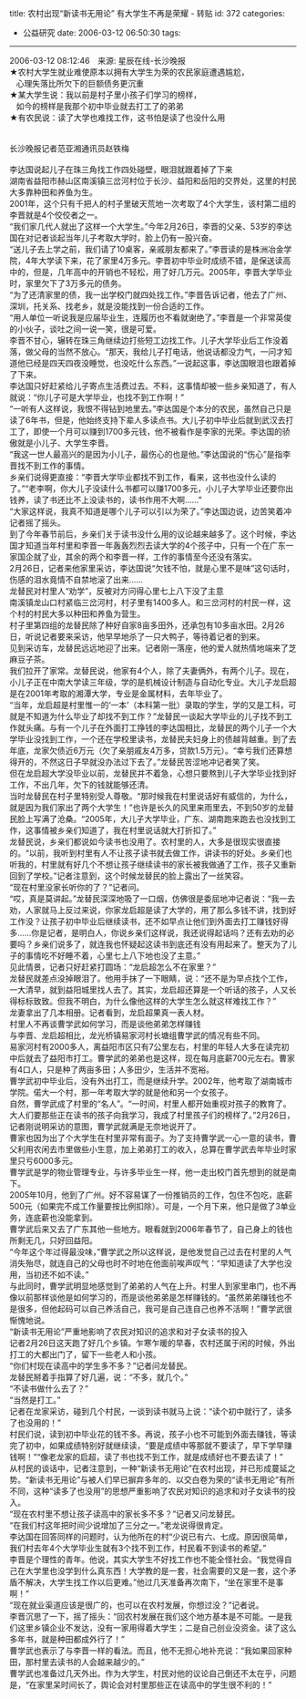 title: 农村出现“新读书无用论” 有大学生不再是荣耀  -  转贴
id: 372
categories:
  - 公益研究
date: 2006-03-12 06:50:30
tags:
---

<div id="msgcns!9697D6160EFEBC17!614" class="bvMsg"><div>2006-03-12 08:12:46　来源: 星辰在线-长沙晚报　</div>
<div>★农村大学生就业难使原本以拥有大学生为荣的农民家庭遭遇尴尬，</div>
<div>   心理失落比所欠下的巨额债务更沉重</div>
<div>★某大学生说：我以前是村子里小孩子们学习的榜样，</div>
<div>   如今的榜样是我那个初中毕业就去打工了的弟弟</div>
<div>★有农民说：读了大学也难找工作，这书怕是读了也没什么用</div>
<div> </div>
<div> </div>
<div>长沙晚报记者范亚湘通讯员赵铁梅</div>
<div> </div>
<div>李达国说起儿子在珠三角找工作四处碰壁，眼泪就跟着掉了下来</div>
<div>湖南省益阳市赫山区南溪镇三岔河村位于长沙、益阳和岳阳的交界处，这里的村民大多靠种田和养鱼为生。</div>
<div>
2001年，这个只有千把人的村子里破天荒地一次考取了4个大学生，该村第二组的李晋就是4个佼佼者之一。</div>
<div>“我们家几代人就出了这样一个大学生。”今年2月26日，李晋的父亲、53岁的李达国在对记者谈起当年儿子考取大学时，脸上仍有一股兴奋。</div>
<div>“送儿子去上学之前，我们请了10桌客，亲戚朋友都来了。”李晋读的是株洲冶金学院，4年大学读下来，花了家里4万多元。李晋初中毕业时成绩不错，是保送读高中的，但是，几年高中的开销也不轻松，用了好几万元。2005年，李晋大学毕业时，家里欠下了3万多元的债务。</div>
<div>“为了还清家里的债，我一出学校门就四处找工作。”李晋告诉记者，他去了广州、深圳，托关系、找老乡，就是没能找到一份合适的工作。</div>
<div>“用人单位一听说我是应届毕业生，连履历也不看就谢绝了。”李晋是一个非常英俊的小伙子，谈吐之间一说一笑，很是可爱。</div>
<div>李晋不甘心，辗转在珠三角继续边打些短工边找工作。儿子大学毕业后工作没着落，做父母的当然不放心。“那天，我给儿子打电话，他说话都没力气，一问才知道他已经是四天四夜没睡觉，也没吃什么东西。”一说起这事，李达国眼泪也跟着掉了下来。</div>
<div>李达国只好赶紧给儿子寄点生活费过去。不料，这事情却被一些乡亲知道了，有人就说：“你儿子可是大学毕业，也找不到工作啊！”</div>
<div>“一听有人这样说，我恨不得钻到地里去。”李达国是个本分的农民，虽然自己只是读了6年书，但是，他始终支持下辈人多读点书。大儿子初中毕业后就到武汉去打工了，即使一个月可以赚到1700多元钱，他不被看作是李家的光荣。李达国的骄傲就是小儿子、大学生李晋。</div>
<div>“我这一世人最高兴的是因为小儿子，最伤心的也是他。”李达国说的“伤心”是指李晋找不到工作的事情。</div>
<div>乡亲们说得更直接：“李晋大学毕业都找不到工作，看来，这书也没什么读的了。”“老李啊，你大儿子没读什么书都可以赚1700多元，小儿子大学毕业还要你出钱养，读了书还比不上没读书的，读书作用不大啊……”</div>
<div>“大家这样说，我真不知道是哪个儿子可以引以为荣了。”李达国边说，边苦笑着冲记者摇了摇头。</div>
<div>到了今年春节前后，乡亲们关于读书没什么用的议论越来越多了。这个时候，李达国才知道当年村里和李晋一年轰轰烈烈去读大学的4个孩子中，只有一个在广东一家国企就了业，其余的两个和李晋一样，工作的事情至今还没有落实。</div>
<div>2月26日，记者来他家里采访，李达国说“欠钱不怕，就是心里不是味”这句话时，伤感的泪水竟情不自禁地滚了出来……</div>
<div>龙替民对村里人“劝学”，反被对方问得心里七上八下没了主意</div>
<div>南溪镇龙山口村紧临三岔河村，村子里有1400多人。和三岔河村的村民一样，这个村的村民大多以种田和养鱼为营生。</div>
<div>村子里第四组的龙替民除了种好自家8亩多田外，还承包有10多亩水田。2月26日，听说记者要来采访，他早早地杀了一只大鸭子，等待着记者的到来。</div>
<div>见到采访车，龙替民远远地迎了出来。记者刚一落座，他的爱人就热情地端来了芝麻豆子茶。</div>
<div>我们拉开了家常。龙替民说，他家有4个人，除了夫妻俩外，有两个儿子。现在，小儿子正在中南大学读三年级，学的是机械设计制造与自动化专业。大儿子龙启超是在2001年考取的湘潭大学，专业是金属材料，去年毕业了。</div>
<div>“当年，龙启超是村里惟一的‘一本’（本科第一批）录取的学生，学的又是工科，可就是不知道为什么毕业了却找不到工作？”龙替民一谈起大学毕业的儿子找不到工作就头痛。与有一个儿子在外面打工挣钱的李达国相比，龙替民的两个儿子一个大学毕业没找到工作，一个还在学校里读书，龙替民夫妇身上的债越背越重。到了去年底，龙家欠债近6万元（欠了亲朋戚友4万多，贷款1.5万元）。“幸亏我们还算想得开的，不然这日子早就没办法过下去了。”龙替民苦涩地冲记者笑了笑。</div>
<div>但在龙启超大学没毕业以前，龙替民并不着急，心想只要熬到儿子大学毕业找到好工作，不出几年，欠下的钱就能够还清。</div>
<div>当时龙替民在村子里特别受人尊敬。“那时候我在村里说话好有威信的，为什么，就是因为我们家出了两个大学生！”也许是长久的风里来雨里去，不到50岁的龙替民脸上写满了沧桑。“2005年，大儿子大学毕业，广东、湖南跑来跑去也没找到工作，这事情被乡亲们知道了，我在村里说话就大打折扣了。”</div>
<div>龙替民说，乡亲们都说如今读书也没用了。农村里的人，大多是很现实很直接的。“以前，我听到村里有人不让孩子读书就去做工作，讲读书的好处。乡亲们也听我的，村里就有好几个不想让孩子继续读书的家长被我做通了工作，孩子又重新回到了学校。”记者注意到，这个时候龙替民的脸上露出了一丝笑容。</div>
<div>“现在村里没家长听你的了？”记者问。</div>
<div>“哎，真是莫讲起。”龙替民深深地吸了一口烟，仿佛很是委屈地冲记者说：“我一去劝，人家就马上反过来说，你家龙启超是读了大学的，用了那么多钱不讲，找到好工作没？让孩子初中毕业后继续读书，还不如早点让他们到外面去打工赚钱好得多……你是记者，是明白人，你说乡亲们这样说，我还说得起话吗？还有去劝的必要吗？乡亲们说多了，就连我也怀疑起这读书到底还有没有用起来了。整天为了儿子的事情吃不好睡不着，心里七上八下地也没了主意。”</div>
<div>见此情景，记者只好赶紧打圆场：“龙启超怎么不在家里？”</div>
<div>龙替民就差点没掉眼泪了。他用手抹了一下眼睛，说：“还不是为早点找个工作，一大清早，就到益阳城里找人去了。其实，龙启超还算是一个听话的孩子，人又长得标标致致。但我不明白，为什么像他这样的大学生怎么就这样难找工作？”</div>
<div>龙妻拿出了几本相册。记者看到，龙启超果真一表人材。</div>
<div>村里人不再谈曹学武如何学习，而是谈他弟弟怎样赚钱</div>
<div>与李晋、龙启超相比，龙光桥镇易家河村长塘组曹学武的情况有些不同。</div>
<div>易家河村有2000多人，离益阳市区只有7公里左右，村里的年轻人大多在读完初中后就去了益阳市打工。曹学武的弟弟也是这样，现在每月底薪700元左右。曹家有4口人，只是种了两亩多田；人多田少，生活并不宽裕。</div>
<div>曹学武初中毕业后，没有外出打工，而是继续升学。2002年，他考取了湖南城市学院。偌大一个村，那一年考取大学的就是他和另一个女孩子。</div>
<div>自然，曹学武成了村里的“名人”。“一时间，村里人都开始重视对孩子的教育了。大人们要那些正在读书的孩子向我学习，我成了村里孩子们的榜样了。”2月26日，记者刚说明采访的意图，曹学武就满是无奈地说开了。</div>
<div>曹家也因为出了个大学生在村里非常有面子。为了支持曹学武一心一意的读书，曹父利用农闲去市里做些小生意，加上弟弟打工的收入，总算在曹学武去年毕业时家里只亏6000多元。</div>
<div>曹学武是学的物业管理专业，与许多毕业生一样，他一走出校门首先想到的就是南下。</div>
<div>2005年10月，他到了广州。好不容易谋了一份推销员的工作，包住不包吃，底薪500元（如果完不成工作量要按比例扣除）。可是，一个月下来，他只是做了3单业务，连底薪也没能拿到。</div>
<div>曹学武后来又去了广东其他一些地方。眼看就到2006年春节了，自己身上的钱也所剩无几，只好回益阳。</div>
<div>“今年这个年过得最没味，”曹学武之所以这样说，是他发觉自己过去在村里的人气消失殆尽，就连自己的父母也时不时地在他面前唉声叹气：“早知道读了大学也没用，当初还不如不读。”</div>
<div>与此同时，曹学武明显地感觉到了弟弟的人气在上升。村里人到家里串门，也不再像以前那样谈他是如何学习的，而是谈他弟弟是怎样赚钱的。“虽然弟弟赚钱也不是很多，但他起码可以自己养活自己，我可是自己连自己也养不活啊！”曹学武很惭愧地说。</div>
<div>“新读书无用论”严重地影响了农民对知识的追求和对子女读书的投入</div>
<div>记者2月26日这天跑了好几个乡镇。乍寒乍暖的早春，农村还属于闲的时候，外出打工的大都出门了，留下一些老人和小孩。</div>
<div>“你们村现在读高中的学生多不多？”记者问龙替民。</div>
<div>龙替民掰着手指算了好几遍，说：“不多，就几个。”</div>
<div>“不读书做什么去了？”</div>
<div>“当然是打工。”</div>
<div>记者在龙家采访，碰到几个村民，一谈到读书就马上说：“读个初中就行了，读多了也没用的！”</div>
<div>村民们说，读到初中毕业花的钱不多。再说，孩子小也不可能到外面去赚钱，等读完了初中，如果成绩特别好就继续读，“要是成绩中等那就不要读了，早下学早赚钱啊！”“像老龙家的启超，读了书也找不到工作，就是成绩好也不要去读了！”</div>
<div>从村民的谈话中，记者注意到，一种“新读书无用论”在农村出现，并已形成蔓延之势。“新读书无用论”与被人们早已摒弃多年的、以交白卷为荣的“读书无用论”有所不同，这种“读多了也没用”的思想严重影响了农民对知识的追求和对子女读书的投入。</div>
<div>“现在农村里不想让孩子读高中的家长多不多？”记者又问龙替民。</div>
<div>“在我们村这年把时间少说增加了三分之一。”老龙说得很肯定。</div>
<div>李达国在回答同样的问题时，认为他所在的村“少说已有六、七成。原因很简单，我们村去年4个大学毕业生就有3个找不到工作，村民看不到读书的希望。”</div>
<div>李晋是个理性的青年。他说，其实大学生不好找工作也不能全怪社会。“我觉得自己在大学里也没学到什么真东西！大学教的是一套，社会需要的又是一套，这个矛盾不解决，大学生找工作以后更难。”他过几天准备再次南下，“坐在家里不是事啊！”</div>
<div>“现在就业渠道应该是很广的，也可以在农村发展，你想过没？”记者说。</div>
<div>李晋沉思了一下，摇了摇头：“回农村发展在我们这个地方基本是不可能。一是我们这里乡镇企业不发达，没有一家用得着大学生；二是自己创业没资金。读了这么多年书，就是种田都成外行了！”</div>
<div>曹学武也表示了与李晋一样的看法。而且，他不无担心地补充说：“我如果回家种田，那村里去读书的人会越来越少的。”</div>
<div>曹学武也准备过几天外出。作为大学生，村民对他的议论自己倒还不太在乎，问题是，“在家里呆时间长了，舆论会对村里那些正在读高中的学生很不利的！”
</div></div>